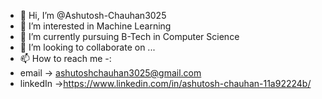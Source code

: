 - 👋 Hi, I’m @Ashutosh-Chauhan3025
- 👀 I’m interested in Machine Learning
- 🌱 I’m currently pursuing B-Tech in Computer Science 
- 💞️ I’m looking to collaborate on ...
- 📫 How to reach me -:
- email -> ashutoshchauhan3025@gmail.com
- linkedIn ->https://www.linkedin.com/in/ashutosh-chauhan-11a92224b/

<!---
Ashutosh-Chauhan3025/Ashutosh-Chauhan3025 is a ✨ special ✨ repository because its `README.md` (this file) appears on your GitHub profile.
You can click the Preview link to take a look at your changes.
--->
